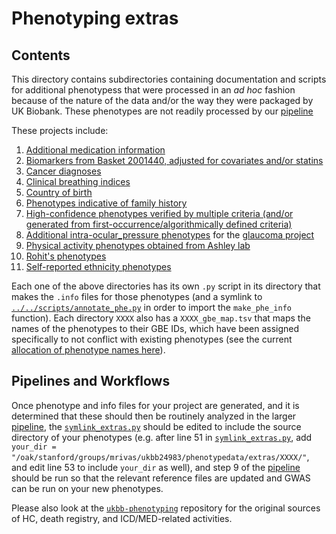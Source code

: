 # Phenotyping extras

## Contents

This directory contains subdirectories containing documentation and scripts for additional phenotypess that were processed in an *ad hoc* fashion because of the nature of the data and/or the way they were packaged by UK Biobank. These phenotypes are not readily processed by our [pipeline](https://github.com/rivas-lab/ukbb-tools/tree/master/02_phenotyping#generating-and-updating-phenotypes-and-summary-statistics)

These projects include:

1. [Additional medication information](https://github.com/rivas-lab/ukbb-tools/tree/master/02_phenotyping/extras/additional_medications)
2. [Biomarkers from Basket 2001440, adjusted for covariates and/or statins](https://github.com/rivas-lab/ukbb-tools/tree/master/02_phenotyping/extras/adjusted_biomarkers)
3. [Cancer diagnoses](https://github.com/rivas-lab/ukbb-tools/tree/master/02_phenotyping/extras/cancer)
4. [Clinical breathing indices](https://github.com/rivas-lab/ukbb-tools/tree/master/02_phenotyping/extras/clinical_breathing_indices)
5. [Country of birth](https://github.com/rivas-lab/ukbb-tools/tree/master/02_phenotyping/extras/country_of_birth)
6. [Phenotypes indicative of family history](https://github.com/rivas-lab/ukbb-tools/tree/master/02_phenotyping/extras/family_history)
7. [High-confidence phenotypes verified by multiple criteria (and/or generated from first-occurrence/algorithmically defined criteria)](https://github.com/rivas-lab/ukbb-tools/tree/master/02_phenotyping/extras/highconfidenceqc)
8. [Additional intra-ocular_pressure phenotypes](https://github.com/rivas-lab/ukbb-tools/tree/master/02_phenotyping/extras/iop) for the [glaucoma project](https://github.com/rivas-lab/ANGPTL7/)
9. [Physical activity phenotypes obtained from Ashley lab](https://github.com/rivas-lab/ukbb-tools/tree/master/02_phenotyping/extras/physical_activity)
10. [Rohit's phenotypes](https://github.com/rivas-lab/ukbb-tools/tree/master/02_phenotyping/extras/rohit)
11. [Self-reported ethnicity phenotypes](https://github.com/rivas-lab/ukbb-tools/tree/master/02_phenotyping/extras/self_reported_ethnicity)

Each one of the above directories has its own `.py` script in its directory that makes the `.info` files for those phenotypes (and a symlink to [`../../scripts/annotate_phe.py`](https://github.com/rivas-lab/ukbb-tools/blob/master/02_phenotyping/scripts/annotate_phe.py) in order to import the `make_phe_info` function). Each directory `XXXX` also has a `XXXX_gbe_map.tsv` that maps the names of the phenotypes to their GBE IDs, which have been assigned specifically to not conflict with existing phenotypes (see the current [allocation of phenotype names here](https://github.com/rivas-lab/wiki/blob/master/ukbb/icdinfo_allocation.md)).

## Pipelines and Workflows

Once phenotype and info files for your project are generated, and it is determined that these should then be routinely analyzed in the larger [pipeline](https://github.com/rivas-lab/ukbb-tools/tree/master/02_phenotyping#generating-and-updating-phenotypes-and-summary-statistics), the [`symlink_extras.py`](https://github.com/rivas-lab/ukbb-tools/blob/master/02_phenotyping/extras/symlink_extras.py) should be edited to include the source directory of your phenotypes (e.g. after line 51 in [`symlink_extras.py`](https://github.com/rivas-lab/ukbb-tools/blob/master/02_phenotyping/extras/symlink_extras.py), add `your_dir = "/oak/stanford/groups/mrivas/ukbb24983/phenotypedata/extras/XXXX/"`, and edit line 53 to include `your_dir` as well), and step 9 of the [pipeline](https://github.com/rivas-lab/ukbb-tools/tree/master/02_phenotyping#generating-and-updating-phenotypes-and-summary-statistics) should be run so that the relevant reference files are updated and GWAS can be run on your new phenotypes.

Please also look at the [`ukbb-phenotyping`](https://github.com/rivas-lab/ukbb-phenotyping) repository for the original sources of HC, death registry, and ICD/MED-related activities.
